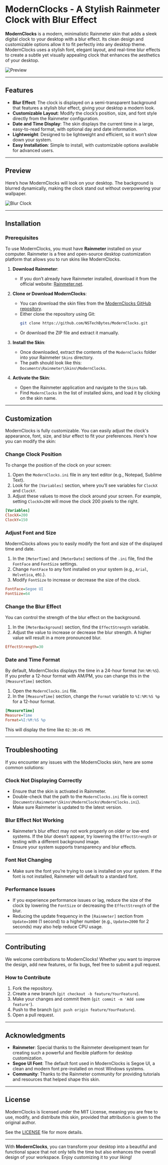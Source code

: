 
# ModernClocks - A Stylish Rainmeter Clock with Blur Effect

**ModernClocks** is a modern, minimalistic Rainmeter skin that adds a sleek digital clock to your desktop with a blur effect. Its clean design and customizable options allow it to fit perfectly into any desktop theme. ModernClocks uses a stylish font, elegant layout, and real-time blur effects to create a subtle yet visually appealing clock that enhances the aesthetics of your desktop.

![Preview](https://github.com/NSTechBytes/Projects-Templates/blob/main/RainmeterSkins/ModernClocks/Screenshot%20(92).png)

---

## Features

- **Blur Effect**: The clock is displayed on a semi-transparent background that features a stylish blur effect, giving your desktop a modern look.
- **Customizable Layout**: Modify the clock’s position, size, and font style directly from the Rainmeter configuration.
- **Date and Time Display**: The skin displays the current time in a large, easy-to-read format, with optional day and date information.
- **Lightweight**: Designed to be lightweight and efficient, so it won’t slow down your system.
- **Easy Installation**: Simple to install, with customizable options available for advanced users.

---

## Preview

Here’s how ModernClocks will look on your desktop. The background is blurred dynamically, making the clock stand out without overpowering your wallpaper.

![Blur Clock](https://github.com/NSTechBytes/Projects-Templates/blob/main/RainmeterSkins/ModernClocks/Screenshot%20(92).png)

---

## Installation

### Prerequisites

To use ModernClocks, you must have **Rainmeter** installed on your computer. Rainmeter is a free and open-source desktop customization platform that allows you to run skins like ModernClocks.

1. **Download Rainmeter**:
   - If you don’t already have Rainmeter installed, download it from the official website: [Rainmeter.net](https://www.rainmeter.net/).

2. **Clone or Download ModernClocks**:
   - You can download the skin files from the [ModernClocks GitHub repository](https://github.com/NSTechBytes/ModernClocks/releases/tag/ModernClocks).
   - Either clone the repository using Git:
     ```bash
     git clone https://github.com/NSTechBytes/ModernClocks.git
     ```
   - Or download the ZIP file and extract it manually.

3. **Install the Skin**:
   - Once downloaded, extract the contents of the `ModernClocks` folder into your Rainmeter `Skins` directory.
   - The path should look like this: `Documents\Rainmeter\Skins\ModernClocks`.

4. **Activate the Skin**:
   - Open the Rainmeter application and navigate to the `Skins` tab.
   - Find `ModernClocks` in the list of installed skins, and load it by clicking on the skin name.

---

## Customization

ModernClocks is fully customizable. You can easily adjust the clock's appearance, font, size, and blur effect to fit your preferences. Here's how you can modify the skin:

### Change Clock Position

To change the position of the clock on your screen:

1. Open the `ModernClocks.ini` file in any text editor (e.g., Notepad, Sublime Text).
2. Look for the `[Variables]` section, where you’ll see variables for `ClockX` and `ClockY`.
3. Adjust these values to move the clock around your screen. For example, setting `ClockX=200` will move the clock 200 pixels to the right.

```ini
[Variables]
ClockX=200
ClockY=150
```

### Adjust Font and Size

ModernClocks allows you to easily modify the font and size of the displayed time and date.

1. In the `[MeterTime]` and `[MeterDate]` sections of the `.ini` file, find the `FontFace` and `FontSize` settings.
2. Change `FontFace` to any font installed on your system (e.g., `Arial`, `Helvetica`, etc.).
3. Modify `FontSize` to increase or decrease the size of the clock.

```ini
FontFace=Segoe UI
FontSize=64
```

### Change the Blur Effect

You can control the strength of the blur effect on the background.

1. In the `[MeterBackground]` section, find the `EffectStrength` variable.
2. Adjust the value to increase or decrease the blur strength. A higher value will result in a more pronounced blur.

```ini
EffectStrength=30
```

### Date and Time Format

By default, ModernClocks displays the time in a 24-hour format (`%H:%M:%S`). If you prefer a 12-hour format with AM/PM, you can change this in the `[MeasureTime]` section.

1. Open the `ModernClocks.ini` file.
2. In the `[MeasureTime]` section, change the `Format` variable to `%I:%M:%S %p` for a 12-hour format.

```ini
[MeasureTime]
Measure=Time
Format=%I:%M:%S %p
```

This will display the time like `02:30:45 PM`.

---

## Troubleshooting

If you encounter any issues with the ModernClocks skin, here are some common solutions:

### Clock Not Displaying Correctly

- Ensure that the skin is activated in Rainmeter.
- Double-check that the path to the `ModernClocks.ini` file is correct (`Documents\Rainmeter\Skins\ModernClocks\ModernClocks.ini`).
- Make sure Rainmeter is updated to the latest version.

### Blur Effect Not Working

- Rainmeter’s blur effect may not work properly on older or low-end systems. If the blur doesn’t appear, try lowering the `EffectStrength` or testing with a different background image.
- Ensure your system supports transparency and blur effects.

### Font Not Changing

- Make sure the font you’re trying to use is installed on your system. If the font is not installed, Rainmeter will default to a standard font.

### Performance Issues

- If you experience performance issues or lag, reduce the size of the clock by lowering the `FontSize` or decreasing the `EffectStrength` of the blur.
- Reducing the update frequency in the `[Rainmeter]` section from `Update=1000` (1 second) to a higher number (e.g., `Update=2000` for 2 seconds) may also help reduce CPU usage.

---

## Contributing

We welcome contributions to ModernClocks! Whether you want to improve the design, add new features, or fix bugs, feel free to submit a pull request.

### How to Contribute

1. Fork the repository.
2. Create a new branch (`git checkout -b feature/YourFeature`).
3. Make your changes and commit them (`git commit -m 'Add some feature'`).
4. Push to the branch (`git push origin feature/YourFeature`).
5. Open a pull request.

---

## Acknowledgments

- **Rainmeter**: Special thanks to the Rainmeter development team for creating such a powerful and flexible platform for desktop customization.
- **Segoe UI Font**: The default font used in ModernClocks is Segoe UI, a clean and modern font pre-installed on most Windows systems.
- **Community**: Thanks to the Rainmeter community for providing tutorials and resources that helped shape this skin.

---

## License

ModernClocks is licensed under the MIT License, meaning you are free to use, modify, and distribute this skin, provided that attribution is given to the original author.

See the [LICENSE](https://github.com/NSTechBytes/ModernClocks/blob/main/LISENCE.md) file for more details.

---

With **ModernClocks**, you can transform your desktop into a beautiful and functional space that not only tells the time but also enhances the overall design of your workspace. Enjoy customizing it to your liking!


